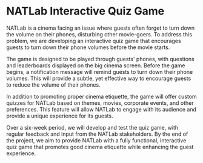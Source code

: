# NATLab Interactive Quiz Game

NATLab is a cinema facing an issue where guests often forget to turn down the volume on their phones, disturbing other movie-goers. To address this problem, we are developing an interactive quiz game that encourages guests to turn down their phone volumes before the movie starts.

The game is designed to be played through guests' phones, with questions and leaderboards displayed on the big cinema screen. Before the game begins, a notification message will remind guests to turn down their phone volumes. This will provide a subtle, yet effective way to encourage guests to reduce the volume of their phones.

In addition to promoting proper cinema etiquette, the game will offer custom quizzes for NATLab based on themes, movies, corporate events, and other preferences. This feature will allow NATLab to engage with its audience and provide a unique experience for its guests.

Over a six-week period, we will develop and test the quiz game, with regular feedback and input from the NATLab stakeholders. By the end of the project, we aim to provide NATLab with a fully functional, interactive quiz game that promotes good cinema etiquette while enhancing the guest experience.